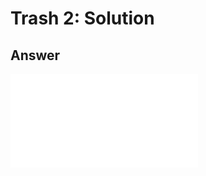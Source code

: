 # Trash 2: Solution

## Answer

<iframe class="u-pad-embed" src="../pads/trash2-solution/embed/" frameborder="0"></iframe>
